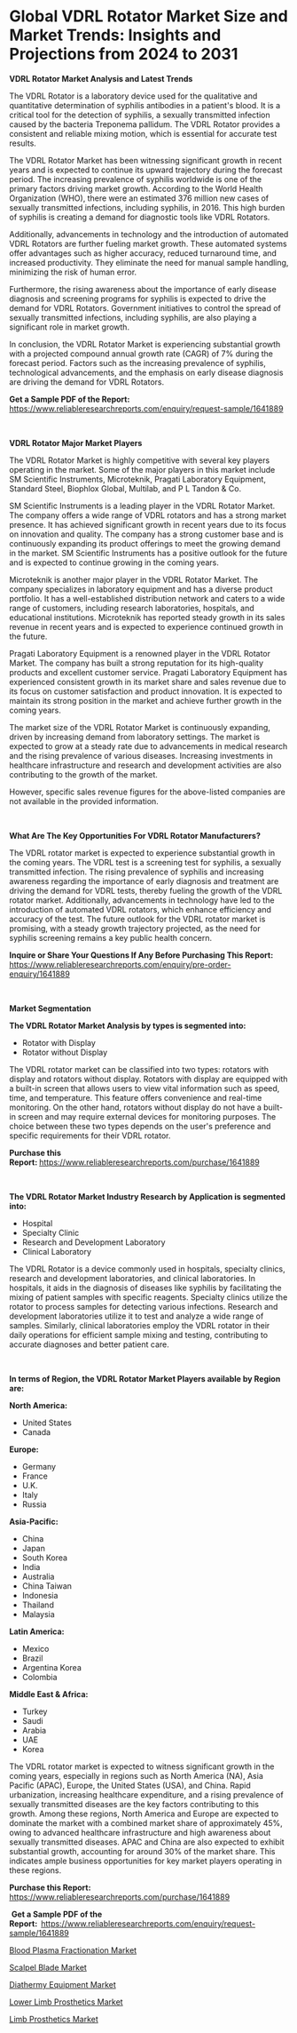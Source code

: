 <p><h1>Global VDRL Rotator Market Size and Market Trends: Insights and Projections from 2024 to 2031</h1></p><p><strong>VDRL Rotator Market Analysis and Latest Trends</strong></p>
<p><p>The VDRL Rotator is a laboratory device used for the qualitative and quantitative determination of syphilis antibodies in a patient's blood. It is a critical tool for the detection of syphilis, a sexually transmitted infection caused by the bacteria Treponema pallidum. The VDRL Rotator provides a consistent and reliable mixing motion, which is essential for accurate test results.</p><p>The VDRL Rotator Market has been witnessing significant growth in recent years and is expected to continue its upward trajectory during the forecast period. The increasing prevalence of syphilis worldwide is one of the primary factors driving market growth. According to the World Health Organization (WHO), there were an estimated 376 million new cases of sexually transmitted infections, including syphilis, in 2016. This high burden of syphilis is creating a demand for diagnostic tools like VDRL Rotators.</p><p>Additionally, advancements in technology and the introduction of automated VDRL Rotators are further fueling market growth. These automated systems offer advantages such as higher accuracy, reduced turnaround time, and increased productivity. They eliminate the need for manual sample handling, minimizing the risk of human error.</p><p>Furthermore, the rising awareness about the importance of early disease diagnosis and screening programs for syphilis is expected to drive the demand for VDRL Rotators. Government initiatives to control the spread of sexually transmitted infections, including syphilis, are also playing a significant role in market growth.</p><p>In conclusion, the VDRL Rotator Market is experiencing substantial growth with a projected compound annual growth rate (CAGR) of 7% during the forecast period. Factors such as the increasing prevalence of syphilis, technological advancements, and the emphasis on early disease diagnosis are driving the demand for VDRL Rotators.</p></p>
<p><strong>Get a Sample PDF of the Report:&nbsp;</strong> <a href="https://www.reliableresearchreports.com/enquiry/request-sample/1641889">https://www.reliableresearchreports.com/enquiry/request-sample/1641889</a></p>
<p>&nbsp;</p>
<p><strong>VDRL Rotator Major Market Players</strong></p>
<p><p>The VDRL Rotator Market is highly competitive with several key players operating in the market. Some of the major players in this market include SM Scientific Instruments, Microteknik, Pragati Laboratory Equipment, Standard Steel, Biophlox Global, Multilab, and P L Tandon & Co.</p><p>SM Scientific Instruments is a leading player in the VDRL Rotator Market. The company offers a wide range of VDRL rotators and has a strong market presence. It has achieved significant growth in recent years due to its focus on innovation and quality. The company has a strong customer base and is continuously expanding its product offerings to meet the growing demand in the market. SM Scientific Instruments has a positive outlook for the future and is expected to continue growing in the coming years.</p><p>Microteknik is another major player in the VDRL Rotator Market. The company specializes in laboratory equipment and has a diverse product portfolio. It has a well-established distribution network and caters to a wide range of customers, including research laboratories, hospitals, and educational institutions. Microteknik has reported steady growth in its sales revenue in recent years and is expected to experience continued growth in the future.</p><p>Pragati Laboratory Equipment is a renowned player in the VDRL Rotator Market. The company has built a strong reputation for its high-quality products and excellent customer service. Pragati Laboratory Equipment has experienced consistent growth in its market share and sales revenue due to its focus on customer satisfaction and product innovation. It is expected to maintain its strong position in the market and achieve further growth in the coming years.</p><p>The market size of the VDRL Rotator Market is continuously expanding, driven by increasing demand from laboratory settings. The market is expected to grow at a steady rate due to advancements in medical research and the rising prevalence of various diseases. Increasing investments in healthcare infrastructure and research and development activities are also contributing to the growth of the market.</p><p>However, specific sales revenue figures for the above-listed companies are not available in the provided information.</p></p>
<p>&nbsp;</p>
<p><strong>What Are The Key Opportunities For VDRL Rotator Manufacturers?</strong></p>
<p><p>The VDRL rotator market is expected to experience substantial growth in the coming years. The VDRL test is a screening test for syphilis, a sexually transmitted infection. The rising prevalence of syphilis and increasing awareness regarding the importance of early diagnosis and treatment are driving the demand for VDRL tests, thereby fueling the growth of the VDRL rotator market. Additionally, advancements in technology have led to the introduction of automated VDRL rotators, which enhance efficiency and accuracy of the test. The future outlook for the VDRL rotator market is promising, with a steady growth trajectory projected, as the need for syphilis screening remains a key public health concern.</p></p>
<p><strong>Inquire or Share Your Questions If Any Before Purchasing This Report:</strong> <a href="https://www.reliableresearchreports.com/enquiry/pre-order-enquiry/1641889">https://www.reliableresearchreports.com/enquiry/pre-order-enquiry/1641889</a></p>
<p>&nbsp;</p>
<p><strong>Market Segmentation</strong></p>
<p><strong>The VDRL Rotator Market Analysis by types is segmented into:</strong></p>
<p><ul><li>Rotator with Display</li><li>Rotator without Display</li></ul></p>
<p><p>The VDRL rotator market can be classified into two types: rotators with display and rotators without display. Rotators with display are equipped with a built-in screen that allows users to view vital information such as speed, time, and temperature. This feature offers convenience and real-time monitoring. On the other hand, rotators without display do not have a built-in screen and may require external devices for monitoring purposes. The choice between these two types depends on the user's preference and specific requirements for their VDRL rotator.</p></p>
<p><strong>Purchase this Report:&nbsp;</strong><a href="https://www.reliableresearchreports.com/purchase/1641889">https://www.reliableresearchreports.com/purchase/1641889</a></p>
<p>&nbsp;</p>
<p><strong>The VDRL Rotator Market Industry Research by Application is segmented into:</strong></p>
<p><ul><li>Hospital</li><li>Specialty Clinic</li><li>Research and Development Laboratory</li><li>Clinical Laboratory</li></ul></p>
<p><p>The VDRL Rotator is a device commonly used in hospitals, specialty clinics, research and development laboratories, and clinical laboratories. In hospitals, it aids in the diagnosis of diseases like syphilis by facilitating the mixing of patient samples with specific reagents. Specialty clinics utilize the rotator to process samples for detecting various infections. Research and development laboratories utilize it to test and analyze a wide range of samples. Similarly, clinical laboratories employ the VDRL rotator in their daily operations for efficient sample mixing and testing, contributing to accurate diagnoses and better patient care.</p></p>
<p>&nbsp;</p>
<p><strong>In terms of Region, the VDRL Rotator Market Players available by Region are:</strong></p>
<p>
    <p> <strong> North America: </strong>
        <ul>
            <li>United States</li>
            <li>Canada</li>
        </ul>
        </p> 
    <p> <strong> Europe: </strong>
        <ul>
            <li>Germany</li>
            <li>France</li>
            <li>U.K.</li>
            <li>Italy</li>
            <li>Russia</li>
        </ul>
        </p> 
    <p> <strong> Asia-Pacific: </strong>
        <ul>
            <li>China</li>
            <li>Japan</li>
            <li>South Korea</li>
            <li>India</li>
            <li>Australia</li>
            <li>China Taiwan</li>
            <li>Indonesia</li>
            <li>Thailand</li>
            <li>Malaysia</li>
        </ul>
        </p> 
    <p> <strong> Latin America: </strong>
        <ul>
            <li>Mexico</li>
            <li>Brazil</li>
            <li>Argentina Korea</li>
            <li>Colombia</li>
        </ul>
        </p> 
    <p> <strong> Middle East & Africa: </strong>
        <ul>
            <li>Turkey</li>
            <li>Saudi</li>
            <li>Arabia</li>
            <li>UAE</li>
            <li>Korea</li>
        </ul>
    </p>
    </p>
<p><p>The VDRL rotator market is expected to witness significant growth in the coming years, especially in regions such as North America (NA), Asia Pacific (APAC), Europe, the United States (USA), and China. Rapid urbanization, increasing healthcare expenditure, and a rising prevalence of sexually transmitted diseases are the key factors contributing to this growth. Among these regions, North America and Europe are expected to dominate the market with a combined market share of approximately 45%, owing to advanced healthcare infrastructure and high awareness about sexually transmitted diseases. APAC and China are also expected to exhibit substantial growth, accounting for around 30% of the market share. This indicates ample business opportunities for key market players operating in these regions.</p></p>
<p><strong>Purchase this Report: </strong><a href="https://www.reliableresearchreports.com/purchase/1641889">https://www.reliableresearchreports.com/purchase/1641889</a></p>
<p>&nbsp;<strong>Get a Sample PDF of the Report:&nbsp;&nbsp;</strong><a href="https://www.reliableresearchreports.com/enquiry/request-sample/1641889">https://www.reliableresearchreports.com/enquiry/request-sample/1641889</a></p>
<p><strong></strong></p>
<p><p><a href="https://github.com/gdfhhhj/Market-Research-Report-List-2/blob/main/blood-plasma-fractionation-market.md">Blood Plasma Fractionation Market</a></p><p><a href="https://github.com/abbypearson7765/Market-Research-Report-List-2/blob/main/scalpel-blade-market.md">Scalpel Blade Market</a></p><p><a href="https://github.com/grishafomin4852/Market-Research-Report-List-2/blob/main/diathermy-equipment-market.md">Diathermy Equipment Market</a></p><p><a href="https://github.com/ruslanpoljakovrd177/Market-Research-Report-List-2/blob/main/lower-limb-prosthetics-market.md">Lower Limb Prosthetics Market</a></p><p><a href="https://github.com/gulaimolin/Market-Research-Report-List-2/blob/main/limb-prosthetics-market.md">Limb Prosthetics Market</a></p></p>
